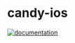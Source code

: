 # candy-ios
[![documentation](https://cdn.rawgit.com/CandyAnalytics/candy-ios/master/docs/docsets/.docset/Contents/Resources/Documents/badge.svg)](https://candyanalytics.github.io/candy-ios/)
